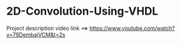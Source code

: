 # 2D-Convolution-Using-VHDL

Project description video link ==> https://www.youtube.com/watch?v=79DembajVCM&t=2s
